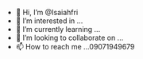 - 👋 Hi, I’m @Isaiahfri
- 👀 I’m interested in ...
- 🌱 I’m currently learning ...
- 💞️ I’m looking to collaborate on ...
- 📫 How to reach me ...09071949679

<!---
Isaiahfri/Isaiahfri is a ✨ special ✨ repository because its `README.md` (this file) appears on your GitHub profile.
You can click the Preview link to take a look at your changes.
--->
